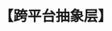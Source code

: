 ---
title: "【跨平台抽象层】"
menu:
  main:
    identifier: "deskflow"
    parent: "open-source"
    name: "DeskFlow"
    weight: 1
---